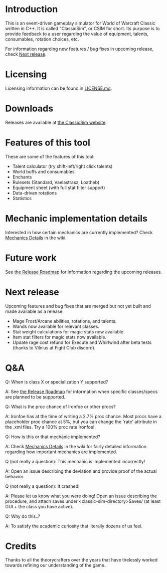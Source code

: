 # Introduction

This is an event-driven gameplay simulator for World of Warcraft Classic written in C++. It is called "ClassicSim", or
CSIM for short. Its purpose is to provide feedback to a user regarding the value of equipment, talents, consumables,
rotation choices, etc.

For information regarding new features / bug fixes in upcoming release, check [Next release](#next-release).

# Licensing

Licensing information can be found in [LICENSE.md](https://github.com/timhul/ClassicSim/blob/master/LICENSE).

# Downloads

Releases are available at [the ClassicSim website](https://classicsim.org/?C=M;O=D).

# Features of this tool

These are some of the features of this tool:

* Talent calculator (try shift-left/right click talents)
* World buffs and consumables
* Enchants
* Rulesets (Standard, Vaelastrasz, Loatheb)
* Equipment sheet (with full stat filter support)
* Data-driven rotations
* Statistics

# Mechanic implementation details

Interested in how certain mechanics are currently implemented? Check
[Mechanics Details](https://github.com/timhul/ClassicSim/wiki/Mechanics-Details) in the wiki.

# Future work

See [the Release Roadmap](https://github.com/timhul/ClassicSim/wiki/Release-Roadmap) for information regarding the
upcoming releases.

# Next release

Upcoming features and bug fixes that are merged but not yet built and made available as a release:

* Mage Frost/Arcane abilities, rotations, and talents.
* Wands now available for relevant classes.
* Stat weight calculations for magic stats now available.
* Item stat filters for magic stats now available.
* Update rage cost refund for Execute and Whirlwind after beta tests (thanks to Vilnius at Fight Club discord).

# Q&A

Q: When is class X or specialization Y supported?

A: See [the Release Roadmap](https://github.com/timhul/ClassicSim/wiki/Release-Roadmap) for information when specific
classes/specs are planned to be supported.

Q: What is the proc chance of Ironfoe or other procs?

A: Ironfoe has at the time of writing a 2.7% proc chance. Most procs have a placeholder proc chance at 5%, but you can
change the 'rate' attribute in the .xml files. Try a 100% proc rate Ironfoe!

Q: How is this or that mechanic implemented?

A: Check [Mechanics Details](https://github.com/timhul/ClassicSim/wiki/Mechanics-Details) in the wiki for fairly detailed
information regarding how important mechanics are implemented.

Q (not really a question): This mechanic is implemented incorrectly!

A: Open an issue describing the deviation and provide proof of the actual behavior.

Q (not really a question): It crashed!

A: Please let us know what you were doing! Open an issue describing the procedure, and attach saves under
\<classic-sim-directory\>Saves/ (at least GUI + the class you have active).

Q: Why do this..?

A: To satisfy the academic curiosity that literally dozens of us feel.

# Credits

Thanks to all the theorycrafters over the years that have tirelessly worked towards refining our understanding of the
game.
